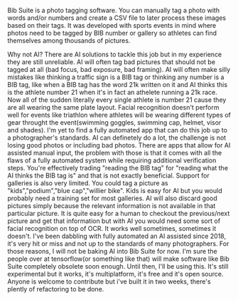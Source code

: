 Bib Suite is a photo tagging software. You can manually tag a photo with words and/or numbers and create a CSV file to later process these images based on their tags. It was developed with sports events in mind where photos need to be tagged by BIB number or gallery so athletes can find themselves among thousands of pictures. 

Why not AI?
There are AI solutions to tackle this job but in my experience they are still unreliable. AI will often tag bad pictures that should not be tagged at all (bad focus, bad exposure, bad framing). AI will often make silly mistakes like thinking a traffic sign is a BIB tag or thinking any number is a BIB tag, like when a BIB tag has the word 21k written on it and AI thinks this is the athlete number 21 when it's in fact an athelete running a 21k race. Now all of the sudden literally every single athlete is number 21 cause they are all wearing the same plate layout. Facial recognition doesn't perform well for events like triathlon where athletes will be wearing different types of gear throught the event(swimming goggles, swimming cap, helmet, visor and shades). I'm yet to find a fully automated app that can do this job up to a photographer's standards. AI can definetely do a lot,  the challenge is not losing good photos or including bad photos. There are apps that allow for AI assisted manual input, the problem with those is that it comes with all the flaws of a fully automated system while requiring additional verification steps. You're effectively trading "reading the BIB tag" for "reading what the AI thinks the BIB tag is" and that is not exactly beneficial. Support for galleries is also very limited. You could tag a picture as "kids","podium","blue cap","willier bike". Kids is easy for AI but you would probably need a training set for most galleries. AI will also discard good pictures simply because the relevant information is not available in that particular picture. It is quite easy for a human to checkout the previous/next picture and get that information but with AI you would need some sort of facial recognition on top of OCR. It works well sometimes, sometimes it doesn't. I've been dabbling with fully automated an AI assisted since 2018, it's very hit or miss and not up to the standards of many photographers. For those reasons, I will not be baking AI into Bib Suite for now. I'm sure the people over at tensorflow(or something like that) will make software like Bib Suite completely obsolete soon enough. Until then, I'll be using this. It's still experimental but it works, it's multiplatform, it's free and it's open source. Anyone is welcome to contribute but i've built it in two weeks, there's plently of refactoring to be done. 
